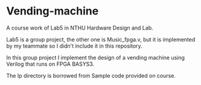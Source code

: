 # Vending-machine
A course work of Lab5 in NTHU Hardware Design and Lab.

Lab5 is a group project, the other one is Music_fpga.v,
but it is implemented by my teammate so I didn't include it in this repository.

In this group project I implement the design of a vending machine using Verilog that 
runs on FPGA BASYS3.

The Ip directory is borrowed from Sample code provided on course.

